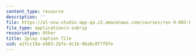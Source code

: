 ```yaml
---
content_type: resource
description: ''
file: https://ol-ocw-studio-app-qa.s3.amazonaws.com/courses/res-9-003-brains-minds-and-machines-summer-course-summer-2015/a1fcc19ae8832bfedc1b96a8c0f7f97e_D8zaRaVWy9k.srt
file_type: application/x-subrip
resourcetype: Other
title: 3play caption file
uid: a1fcc19a-e883-2bfe-dc1b-96a8c0f7f97e
---
```

